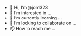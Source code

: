 - 👋 Hi, I’m @jon1323
- 👀 I’m interested in ...
- 🌱 I’m currently learning ...
- 💞️ I’m looking to collaborate on ...
- 📫 How to reach me ...

<!---
jon1323/jon1323 is a ✨ special ✨ repository because its `README.md` (this file) appears on your GitHub profile.
You can click the Preview link to take a look at your changes.
---커피 ---한잔 ---커피 ---할래요 ---커피 ---한잔 ---커피 ---
